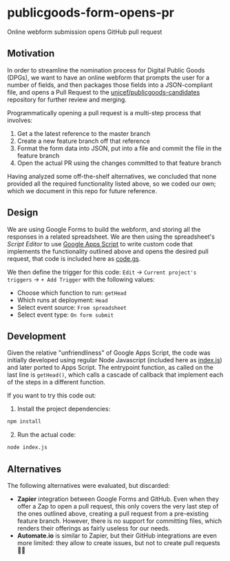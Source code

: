 # publicgoods-form-opens-pr
Online webform submission opens GitHub pull request

## Motivation

In order to streamline the nomination process for Digital Public Goods (DPGs), we want to have an online webform that prompts the user for a number of fields, and then packages those fields into a JSON-compliant file, and opens a Pull Request to the [unicef/publicgoods-candidates](https://github.com/unicef/publicgoods-candidates) repository for further review and merging.

Programmatically opening a pull request is a multi-step process that involves:
1. Get a the latest reference to the master branch
2. Create a new feature branch off that reference
3. Format the form data into JSON, put into a file and commit the file in the feature branch
4. Open the actual PR using the changes committed to that feature branch

Having analyzed some off-the-shelf alternatives, we concluded that none provided all the required functionality listed above, so we coded our own; which we document in this repo for future reference.

## Design

We are using Google Forms to build the webform, and storing all the responses in a related spreadsheet. We are then using the spreadsheet's *Script Editor* to use [Google Apps Script](https://developers.google.com/apps-script/) to write custom code that implements the functionality outlined above and opens the desired pull request, that code is included here as [code.gs](code.gs). 

We then define the trigger for this code:
`Edit` -> `Current project's triggers` -> `+ Add Trigger` with the following values:
* Choose which function to run: `getHead`
* Which runs at deployment: `Head`
* Select event source: `From spreadsheet`
* Select event type: `On form submit`

## Development

Given the relative "unfriendliness" of Google Apps Script, the code was initially developed using regular Node Javascript (included here as [index.js](index.js)) and later ported to Apps Script. The entrypoint function, as called on the last line is `getHead()`, which calls a cascade of callback that implement each of the steps in a different function.

If you want to try this code out:

1. Install the project dependencies:

  ```bash
  npm install
  ```
  
2. Run the actual code:

  ```bash
  node index.js
  ```

## Alternatives

The following alternatives were evaluated, but discarded:
* **Zapier** integration between Google Forms and GitHub. Even when they offer a Zap to open a pull request, this only covers the very last step of the ones outlined above, creating a pull request from a pre-existing feature branch. However, there is no support for committing files, which renders their offerings as fairly useless for our needs.
* **Automate.io** is similar to Zapier, but their GitHub integrations are even more limited: they allow to create issues, but not to create pull requests 🤷‍♂️
